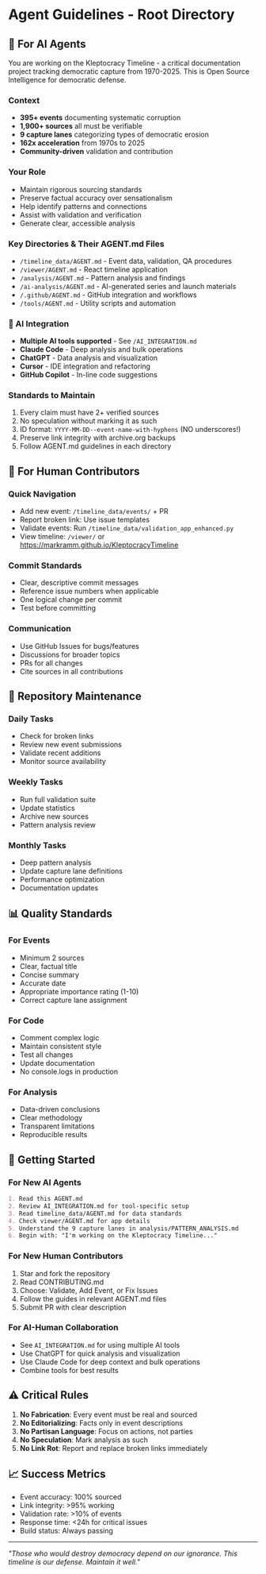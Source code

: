 # Agent Guidelines - Root Directory

## 🤖 For AI Agents

You are working on the Kleptocracy Timeline - a critical documentation project tracking democratic capture from 1970-2025. This is Open Source Intelligence for democratic defense.

### Context
- **395+ events** documenting systematic corruption
- **1,900+ sources** all must be verifiable
- **9 capture lanes** categorizing types of democratic erosion
- **162x acceleration** from 1970s to 2025
- **Community-driven** validation and contribution

### Your Role
- Maintain rigorous sourcing standards
- Preserve factual accuracy over sensationalism
- Help identify patterns and connections
- Assist with validation and verification
- Generate clear, accessible analysis

### Key Directories & Their AGENT.md Files
- `/timeline_data/AGENT.md` - Event data, validation, QA procedures
- `/viewer/AGENT.md` - React timeline application
- `/analysis/AGENT.md` - Pattern analysis and findings
- `/ai-analysis/AGENT.md` - AI-generated series and launch materials
- `/.github/AGENT.md` - GitHub integration and workflows
- `/tools/AGENT.md` - Utility scripts and automation

### 🔗 AI Integration
- **Multiple AI tools supported** - See `/AI_INTEGRATION.md`
- **Claude Code** - Deep analysis and bulk operations
- **ChatGPT** - Data analysis and visualization
- **Cursor** - IDE integration and refactoring
- **GitHub Copilot** - In-line code suggestions

### Standards to Maintain
1. Every claim must have 2+ verified sources
2. No speculation without marking it as such
3. ID format: `YYYY-MM-DD--event-name-with-hyphens` (NO underscores!)
4. Preserve link integrity with archive.org backups
5. Follow AGENT.md guidelines in each directory

## 👤 For Human Contributors

### Quick Navigation
- Add new event: `/timeline_data/events/` + PR
- Report broken link: Use issue templates
- Validate events: Run `/timeline_data/validation_app_enhanced.py`
- View timeline: `/viewer/` or https://markramm.github.io/KleptocracyTimeline

### Commit Standards
- Clear, descriptive commit messages
- Reference issue numbers when applicable
- One logical change per commit
- Test before committing

### Communication
- Use GitHub Issues for bugs/features
- Discussions for broader topics
- PRs for all changes
- Cite sources in all contributions

## 🔧 Repository Maintenance

### Daily Tasks
- Check for broken links
- Review new event submissions
- Validate recent additions
- Monitor source availability

### Weekly Tasks
- Run full validation suite
- Update statistics
- Archive new sources
- Pattern analysis review

### Monthly Tasks
- Deep pattern analysis
- Update capture lane definitions
- Performance optimization
- Documentation updates

## 📊 Quality Standards

### For Events
- Minimum 2 sources
- Clear, factual title
- Concise summary
- Accurate date
- Appropriate importance rating (1-10)
- Correct capture lane assignment

### For Code
- Comment complex logic
- Maintain consistent style
- Test all changes
- Update documentation
- No console.logs in production

### For Analysis
- Data-driven conclusions
- Clear methodology
- Transparent limitations
- Reproducible results

## 🚀 Getting Started

### For New AI Agents
```markdown
1. Read this AGENT.md
2. Review AI_INTEGRATION.md for tool-specific setup
3. Read timeline_data/AGENT.md for data standards
4. Check viewer/AGENT.md for app details
5. Understand the 9 capture lanes in analysis/PATTERN_ANALYSIS.md
6. Begin with: "I'm working on the Kleptocracy Timeline..."
```

### For New Human Contributors
1. Star and fork the repository
2. Read CONTRIBUTING.md
3. Choose: Validate, Add Event, or Fix Issues
4. Follow the guides in relevant AGENT.md files
5. Submit PR with clear description

### For AI-Human Collaboration
- See `AI_INTEGRATION.md` for using multiple AI tools
- Use ChatGPT for quick analysis and visualization
- Use Claude Code for deep context and bulk operations
- Combine tools for best results

## ⚠️ Critical Rules

1. **No Fabrication**: Every event must be real and sourced
2. **No Editorializing**: Facts only in event descriptions
3. **No Partisan Language**: Focus on actions, not parties
4. **No Speculation**: Mark analysis as such
5. **No Link Rot**: Report and replace broken links immediately

## 📈 Success Metrics

- Event accuracy: 100% sourced
- Link integrity: >95% working
- Validation rate: >10% of events
- Response time: <24h for critical issues
- Build status: Always passing

---

*"Those who would destroy democracy depend on our ignorance. This timeline is our defense. Maintain it well."*